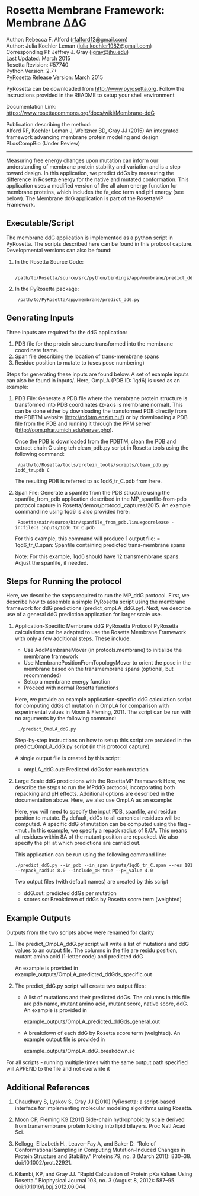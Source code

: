 Rosetta Membrane Framework: Membrane ΔΔG
========================================

Author: Rebecca F. Alford (rfalford12@gmail.com)  
Author: Julia Koehler Leman (julia.koehler1982@gmail.com)  
Corresponding PI: Jeffrey J. Gray (jgray@jhu.edu)  
Last Updated: March 2015  
Rosetta Revision: #57740  
Python Version: 2.7+  
PyRosetta Release Version: March 2015  

PyRosetta can be downloaded from http://www.pyrosetta.org. Follow the instructions
provided in the README to setup your shell environment

Documentation Link:  
https://www.rosettacommons.org/docs/wiki/Membrane-ddG

Publication describing the method:  
Alford RF, Koehler Leman J, Weitzner BD, Gray JJ (2015)
An integrated framework advancing membrane protein modeling and design
PLosCompBio (Under Review) 

---

Measuring free energy changes upon mutation can inform our understanding of membrane protein stability and variation and is a step toward design. In this application, we predict ddGs by measuring the difference in Rosetta energy for the native and mutated conformation. This application uses a modified version of the all atom energy function for membrane proteins, which includes the fa_elec term and pH energy (see below). The Membrane ddG application is part of the RosettaMP Framework.

## Executable/Script ##
The membrane ddG application is implemented as a python script in PyRosetta. The scripts described here can be found in this protocol capture. Developmental versions can also be found: 

1. In the Rosetta Source Code: 

        /path/to/Rosetta/source/src/python/bindings/app/membrane/predict_ddG.py

2. In the PyRosetta package: 

        /path/to/PyRosetta/app/membrane/predict_ddG.py

## Generating Inputs ##
Three inputs are required for the ddG application:  

1. PDB file for the protein structure transformed into the membrane coordinate frame.
2. Span file describing the location of trans-membrane spans
3. Residue position to mutate to (uses pose numbering)

Steps for generating these inputs are found below. A set of example inputs can 
also be found in inputs/. Here, OmpLA (PDB ID: 1qd6) is used as an example: 

1. PDB File: Generate a PDB file where the membrane protein structure is transformed 
   into PDB coordinates (z-axis is membrane normal). This can be done 
   either by downloading the transformed PDB directly from the PDBTM website 
   (http://pdbtm.enzim.hu/) or by downloading a PDB file from the PDB and running
   it through the PPM server (http://opm.phar.umich.edu/server.php).

   Once the PDB is downloaded from the PDBTM, clean the PDB and extract chain 
   C using teh clean_pdb.py script in Rosetta tools using the following command: 

        /path/to/Rosetta/tools/protein_tools/scripts/clean_pdb.py 1qd6_tr.pdb C

   The resulting PDB is referred to as 1qd6_tr_C.pdb from here. 

2. Span File: Generate a spanfile from the PDB structure using
   the spanfile_from_pdb application described in the MP_spanfile-from-pdb protocol
   capture in Rosetta/demos/protocol_captures/2015. An example commandline using 
   1qd6 is also provided here: 

        Rosetta/main/source/bin/spanfile_from_pdb.linuxgccrelease -in:file:s inputs/1qd6_tr_C.pdb

   For this example, this command will produce 1 output file: 
     = 1qd6_tr_C.span: Spanfile containing predicted trans-membrane spans

   Note: For this example, 1qd6 should have 12 transmembrane spans. Adjust the spanfile,
   if needed. 

## Steps for Running the protocol ##
Here, we describe the steps required to run the MP_ddG protocol. First, we describe how to 
assemble a simple PyRosetta script using the membrane framework for ddG predictions (predict_ompLA_ddG.py). Next, we describe use of a general ddG prediction application for larger scale use. 

1. Application-Specific Membrane ddG PyRosetta Protocol
   PyRosetta calculations can be adapted to use the Rosetta Membrane Framework
   with only a few additional steps. These include: 

   * Use AddMembraneMover (in protcols.membrane) to initialize the membrane framework
   * Use MembranePositionFromTopologyMover to orient the pose in the membrane based on the transmembrane spans (optional, but recommended)
   * Setup a membrane energy function
   * Proceed with normal Rosetta functions

   Here, we provide an example application-specific ddG calculation script for computing ddGs of mutation in OmpLA for comparison with experimental values in Moon & Fleming, 2011. The script can be run with no arguments by the following command: 

        ./predict_OmpLA_ddG.py 

   Step-by-step instructions on how to setup this script are provided in the predict_OmpLA_ddG.py script (in this protocol capture). 

   A single output file is created by this script: 

   * ompLA_ddG.out: Predicted ddGs for each mutation

2. Large Scale ddG predictions with the RosettaMP Framework
   Here, we describe the steps to run the MPddG protocol, incorporating both
   repacking and pH effects. Additional options are described in the documentation above. Here, we also use OmpLA as an example: 

   Here, you will need to specify the input PDB, spanfile, and residue position to 
   mutate. By default, ddGs to all canonical residues will be computed. A specific 
   ddG of mutation can be computed using the flag --mut <AA>. In this example, we specify a repack radius of 8.0A. This means all residues within 8A of the mutant position are repacked. We also specify the pH at which predictions are carried out. 

   This application can be run using the following command line: 

       ./predict_ddG.py --in_pdb --in_span inputs/1qd6_tr_C.span --res 181 --repack_radius 8.0 --include_pH true --pH_value 4.0

   Two output files (with default names) are created by this script
   * ddG.out: predicted ddGs per mutation
   * scores.sc: Breakdown of ddGs by Rosetta score term (weighted)

## Example Outputs
Outputs from the two scripts above were renamed for clarity

1. The predict_OmpLA_ddG.py script will write a list of mutations and ddG 
   values to an output file. The columns in the file are residu position, 
   mutant amino acid (1-letter code) and predicted ddG

   An example is provided in example_outputs/OmpLA_predicted_ddGds_specific.out

2. The predict_ddG.py script will create two output files: 

   * A list of mutations and their predicted ddGs. The columns in this file are
     pdb name, mutant amino acid, mutant score, native score, ddG. An example is provided in

        example_outputs/OmpLA_predicted_ddGds_general.out

   * A breakdown of each ddG by Rosetta score term (weighted). An example 
     output file is provided in

        example_outputs/OmpLA_ddG_breakdown.sc

For all scripts - running multiple times with the same output path specified will APPEND to the file and not overwrite it

## Additional References ##
1. Chaudhury S, Lyskov S, Gray JJ (2010) PyRosetta: a script-based interface for implementing molecular modeling algorithms using Rosetta.

2. Moon CP, Fleming KG (2011) Side-chain hydrophobicity scale derived from transmembrane protein folding into lipid bilayers. Proc Natl Acad Sci. 

3. Kellogg, Elizabeth H., Leaver-Fay A, and Baker D. “Role of Conformational Sampling in Computing Mutation-Induced Changes in Protein Structure and Stability.” Proteins 79, no. 3 (March 2011): 830–38. doi:10.1002/prot.22921.

4. Kilambi, KP, and Gray JJ. “Rapid Calculation of Protein pKa Values Using Rosetta.” Biophysical Journal 103, no. 3 (August 8, 2012): 587–95. doi:10.1016/j.bpj.2012.06.044.

